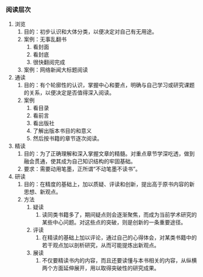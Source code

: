 ### 阅读层次 ###
1. 浏览
	1. 目的：初步认识和大体分类，以便决定对自己有无用途。
	2. 案例：无事乱翻书
		1. 看封面
		2. 看封底
		3. 很快翻阅完成
	4. 案例：网络新闻大标题阅读
2. 通读
	1. 目的：有个轮廓性的认识，掌握中心和要点，明确与自己学习或研究课题的关系，以便决定是否值得深入阅读。
	2. 案例
		1. 看目录
		2. 看前言
		3. 看出版社
		4. 了解出版本书目的和意义
		5. 然后按书籍的章节逐次阅读。
3. 精读
	1. 目的：为了正确理解和深入掌握文章的精髓。对重点章节学深吃透，做到融会贯通，使其成为自己知识结构的牢固基础。
	2. 要求：需要动用笔墨，正所谓“不动笔墨不读书”。
4. 研读
	1. 目的：在精度的基础上，加以质疑、评读和创新，提出高于原书内容的新思想、新观点。
	2. 方法
		1. 疑读
			1. 读同类书籍多了，期间疑点则会逐渐聚焦，而成为当前学术研究的某些中心问题。对这些点的突破，则是创新的一条重要途径。
		2. 评读
			1. 在精读的基础上加以评论，通过自己的心得体会，对某类书籍中的若干观点加以剖析研究，从而可能提炼出新观点。
		3. 展读
			1. 不仅要精读书内的内容，而且还要读懂与本书相关的内容，从纵横两个方面延伸展开，用以取得突破性的研究成果。